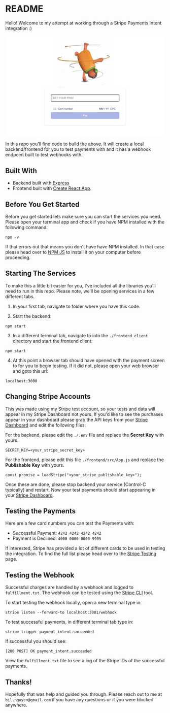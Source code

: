 # README
Hello! Welcome to my attempt at working through a Stripe Payments Intent integration :)

![Screenshot of project](/images/homework_screenshot.png)

 In this repo you'll find code to build the above. It will create a local backend/frontend for you to test payments with and it has a webhook endpoint built to test webhooks with.


## Built With
* Backend built with [Express](http://expressjs.com)
* Frontend built with [Create React App](https://create-react-app.dev).


## Before You Get Started
Before you get started lets make sure you can start the services you need. Please open your terminal app and check if you have NPM installed with the following command:

```
npm -v
```

If that errors out that means you don't have have NPM installed. In that case please head over to [NPM JS](https://www.npmjs.com/get-npm) to install it on your computer before proceeding.


## Starting The Services
To make this a little bit easier for you, I've included all the libraries you'll need to run in this repo. Please note, we'll be opening services in a few different tabs.

1. In your first tab, navigate to folder where you have this code.

2. Start the backend:
```
npm start
```

3. In a different terminal tab, navigate to into the `./frontend_client` directory and start the frontend client:
```
npm start
```

4. At this point a browser tab should have opened with the payment screen to for you to begin testing. If it did not, please open your web browser and goto this url:
```
localhost:3000
```


## Changing Stripe Accounts
This was made using my Stripe test account, so your tests and data will appear in my Stripe Dashboard not yours. If you'd like to see the purchases appear in your dashboard please grab the API keys from your [Stripe Dashboard](https://dashboard.stripe.com/test/apikeys) and edit the following files:

For the backend, please edit the `./.env` file and replace the **Secret Key** with yours.
```
SECRET_KEY=<your_stripe_secret_key>
```

For the frontend, please edit this file `./frontend/src/App.js` and replace the **Publishable Key** with yours.
```
const promise = loadStripe("<your_stripe_publishable_key>");

```

Once these are done, please stop backend your service (Control-C typically) and restart. Now your  test payments should start appearing in your [Stripe Dashboard](https://dashboard.stripe.com/test/payments).


## Testing the Payments
Here are a few card numbers you can test the Payments with:

* Successful Payment:  `4242 4242 4242 4242`
* Payment is Declined: `4000 0000 0000 9995`

If interested, Stripe has provided a lot of different cards to be used in testing the integration. To find the full list please head over to the [Stripe Testing](https://stripe.com/docs/testing#cards) page.


## Testing the Webhook
Successful charges are handled by a webhook and logged to `fulfillment.txt`. The webhook can be tested using the [Stripe CLI](https://stripe.com/docs/stripe-cli) tool.

To start testing the webhook locally, open a new terminal type in:
```
stripe listen --forward-to localhost:3001/webhook
```

To test successful payments, in different terminal tab type in:
```
stripe trigger payment_intent.succeeded
```

If successful you should see:
```
[200 POST] OK payment_intent.succeeded
```

View the `fulfillment.txt` file to see a log of the Stripe IDs of the successful payments.

## Thanks!
Hopefully that was help and guided you through. Please reach out to me at `bil.nguyen@gmail.com` if you have any questions or if you were blocked anywhere.
